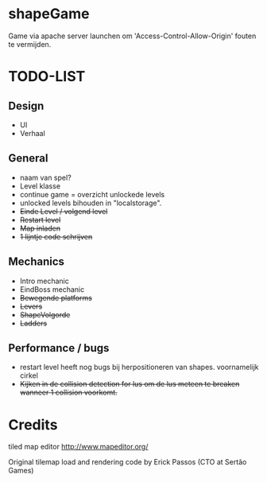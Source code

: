 shapeGame
=========
Game via apache server launchen om 'Access-Control-Allow-Origin' fouten te vermijden.

TODO-LIST
=========

Design
------
- UI
- Verhaal

General
------
- naam van spel?
- Level klasse
- continue game = overzicht unlockede levels
- unlocked levels bihouden in "localstorage".
- ~~Einde Level / volgend level~~
- ~~Restart level~~
- ~~Map inladen~~
- ~~1 lijntje code schrijven~~

Mechanics
------
- Intro mechanic
- EindBoss mechanic
- ~~Bewegende platforms~~
- ~~Levers~~
- ~~ShapeVolgorde~~
- ~~Ladders~~

Performance / bugs
------
- restart level heeft nog bugs bij herpositioneren van shapes. voornamelijk cirkel
- ~~Kijken in de collision detection for lus om de lus meteen te breaken wanneer 1 collision voorkomt.~~

Credits
=========
tiled map editor http://www.mapeditor.org/

Original tilemap load and rendering code by Erick Passos (CTO at Sertão Games)